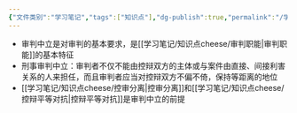 ```yaml
---
{"文件类别":"学习笔记","tags":["知识点"],"dg-publish":true,"permalink":"/学习笔记/知识点cheese/审判中立/","dgPassFrontmatter":true}
---
```


- 审判中立是对审判的基本要求，是[[学习笔记/知识点cheese/审判职能\|审判职能]]的基本特征
- 刑事审判中立：审判者不仅不能由控辩双方的主体或与案件由直接、间接利害关系的人来担任，而且审判者应当对控辩双方不偏不倚，保持等距离的地位
- [[学习笔记/知识点cheese/控审分离\|控审分离]]和[[学习笔记/知识点cheese/控辩平等对抗\|控辩平等对抗]]是审判中立的前提